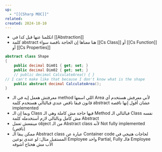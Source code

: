 ```yaml
---
up:
  - "[[CSharp MOC]]"
related: 
created: 2024-10-10
---
```

- اتكلمنا عنها قبل كدا في [[Abstraction]]
- كلمة abstract هنا معناها إن الحاجة ناقصة سواء [[Cs Class]] أو [[Cs Function]] أو [[Cs Properties]]
```cs
abstract class Shape
{
    public decimal Dim01 { get; set; }
    public decimal Dim02 { get; set; }
    // public decimal CalculateArea() { } 
// I can't make like that because I don't know what is the shape
	public abstract decimal CalculateArea();
}
```
- معرفتش هعمل إيه في الـ method اللي اسمها Area لأني معرفش هستخدم أي قانون فبقا ناقص عندي فبالتالي هستخدم كلمة abstract عشان أقول إنها ناقصة implemented
- وبما إن الـ Class فيها حاجة مش كاملة وهي الـ Method فبالتالي الـ Class نفسه مش كامل وبالتالي لازم أستخدمله كلمة Abstract
- مينفعش تعمل object من الـ Abstract class لأنه Not fully implemented (ناقص)
- ممكن يبقا الـ Abstract class عبارة عن Container code لحاجات هتيجي في المستقبل
  مثال: لو عندي نوعين Employee واحد Partial, Fully فالـ Employee الأب مش هحتاج أشوفه

